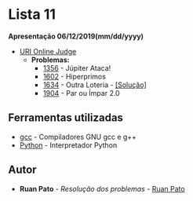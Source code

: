 # Lista 11

**Apresentação 06/12/2019(mm/dd/yyyy)**
* [URI Online Judge](https://www.urionlinejudge.com.br)
  * **Problemas:**
    * [1356](https://www.urionlinejudge.com.br/judge/pt/problems/view/1356) - Júpiter Ataca!
    * [1602](https://www.urionlinejudge.com.br/judge/pt/problems/view/1602) - Hiperprimos
    * [1634](https://www.urionlinejudge.com.br/judge/pt/problems/view/1634) - Outra Loteria - [[Solução]](https://github.com/ruanpato/gex634/blob/master/11Lista/1634uri.cpp)
    * [1904](https://www.urionlinejudge.com.br/judge/pt/problems/view/1904) - Par ou Ímpar 2.0

## Ferramentas utilizadas

* [gcc](https://gcc.gnu.org/) - Compiladores GNU gcc e g++ 
* [Python](https://www.python.org/) - Interpretador Python

## Autor

* **Ruan Pato** - *Resolução dos problemas* - [Ruan Pato](https://github.com/ruanpato)